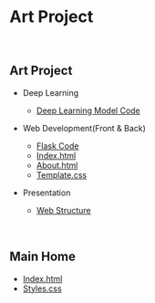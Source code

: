 # Art Project
<br>

## Art Project
- Deep Learning
    - [Deep Learning Model Code](https://github.com/Yedam101/artProject/blob/master/Art_Project/Deep_Learning/mobilenet_%EC%BD%94%EB%93%9C%EB%A6%AC%EB%B7%B0.py)

- Web Development(Front & Back)
    - [Flask Code](https://github.com/Yedam101/Project/blob/master/Art_Project/Web/app.py)
    - [Index.html](https://github.com/Yedam101/Project/blob/master/Art_Project/Web/templates/index.html)
    - [About.html](https://github.com/Yedam101/Project/blob/master/Art_Project/Web/templates/about.html)
    - [Template.css](https://github.com/Yedam101/Project/blob/master/Art_Project/Web/static/css/templatemo-style.css)

- Presentation
    - [Web Structure](https://github.com/Yedam101/Project/blob/master/Art_Project/Presentation/Web_Structure.pdf)

<br>

## Main Home
- [Index.html](https://github.com/Yedam101/Project/blob/master/Main_Home/index.html)
- [Styles.css](https://github.com/Yedam101/Project/blob/master/Main_Home/css/styles.css)
